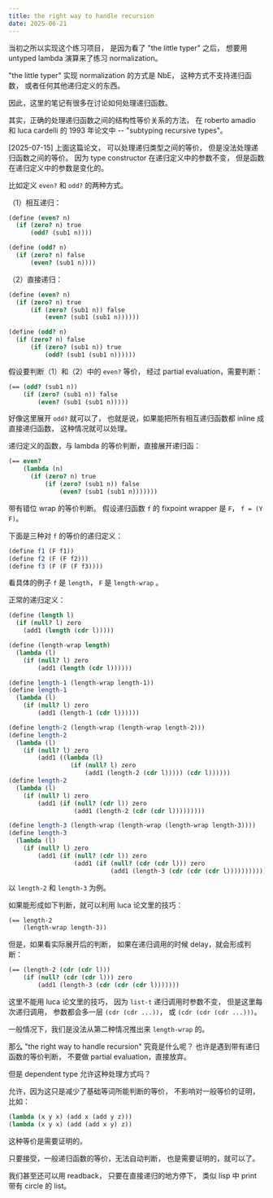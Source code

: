 ```yaml
---
title: the right way to handle recursion
date: 2025-06-21
---
```


当初之所以实现这个练习项目，
是因为看了 "the little typer" 之后，
想要用 untyped lambda 演算来了练习 normalization。

"the little typer" 实现 normalization 的方式是 NbE，
这种方式不支持递归函数，
或者任何其他递归定义的东西。

因此，这里的笔记有很多在讨论如何处理递归函数。

其实，正确的处理递归函数之间的结构性等价关系的方法，
在 roberto amadio 和 luca cardelli 的 1993 年论文中
-- "subtyping recursive types"。

[2025-07-15] 上面这篇论文，
可以处理递归类型之间的等价，
但是没法处理递归函数之间的等价。
因为 type constructor 在递归定义中的参数不变，
但是函数在递归定义中的参数是变化的。

比如定义 `even?` 和 `odd?` 的两种方式。

（1）相互递归：

```scheme
(define (even? n)
  (if (zero? n) true
      (odd? (sub1 n))))

(define (odd? n)
  (if (zero? n) false
      (even? (sub1 n))))
```

（2）直接递归：

```scheme
(define (even? n)
  (if (zero? n) true
      (if (zero? (sub1 n)) false
          (even? (sub1 (sub1 n))))))

(define (odd? n)
  (if (zero? n) false
      (if (zero? (sub1 n)) true
          (odd? (sub1 (sub1 n))))))
```

假设要判断（1）和（2）中的 `even?` 等价，
经过 partial evaluation，需要判断：

```scheme
(== (odd? (sub1 n))
    (if (zero? (sub1 n)) false
        (even? (sub1 (sub1 n)))))
```

好像这里展开 `odd?` 就可以了，
也就是说，如果能把所有相互递归函数都 inline 成直接递归函数，
这种情况就可以处理。

递归定义的函数，与 lambda 的等价判断，直接展开递归函：

```scheme
(== even?
    (lambda (n)
      (if (zero? n) true
          (if (zero? (sub1 n)) false
              (even? (sub1 (sub1 n)))))))
```

带有错位 wrap 的等价判断。
假设递归函数 `f` 的 fixpoint wrapper 是 `F`，
`f = (Y F)`。

下面是三种对 `f` 的等价的递归定义：

```scheme
(define f1 (F f1))
(define f2 (F (F f2)))
(define f3 (F (F (F f3))))
```

看具体的例子 `f` 是 `length`，
`F` 是 `length-wrap` 。

正常的递归定义：

```scheme
(define (length l)
  (if (null? l) zero
    (add1 (length (cdr l)))))
```

```scheme
(define (length-wrap length)
  (lambda (l)
    (if (null? l) zero
        (add1 (length (cdr l))))))

(define length-1 (length-wrap length-1))
(define length-1
  (lambda (l)
    (if (null? l) zero
        (add1 (length-1 (cdr l))))))

(define length-2 (length-wrap (length-wrap length-2)))
(define length-2
  (lambda (l)
    (if (null? l) zero
        (add1 ((lambda (l)
                 (if (null? l) zero
                     (add1 (length-2 (cdr l))))) (cdr l))))))
(define length-2
  (lambda (l)
    (if (null? l) zero
        (add1 (if (null? (cdr l)) zero
                  (add1 (length-2 (cdr (cdr l)))))))))

(define length-3 (length-wrap (length-wrap (length-wrap length-3))))
(define length-3
  (lambda (l)
    (if (null? l) zero
        (add1 (if (null? (cdr l)) zero
                  (add1 (if (null? (cdr (cdr l))) zero
                            (add1 (length-3 (cdr (cdr (cdr l))))))))))))
```

以 `length-2` 和 `length-3` 为例。

如果能形成如下判断，就可以利用 luca 论文里的技巧：

```scheme
(== length-2
    (length-wrap length-3))
```

但是，如果看实际展开后的判断，
如果在递归调用的时候 delay，就会形成判断：

```scheme
(== (length-2 (cdr (cdr l)))
    (if (null? (cdr (cdr l))) zero
        (add1 (length-3 (cdr (cdr (cdr l)))))))
```

这里不能用 luca 论文里的技巧，
因为 `list-t` 递归调用时参数不变，
但是这里每次递归调用，
参数都会多一层 `(cdr (cdr ...))`，
或 `(cdr (cdr (cdr ...)))`。

一般情况下，我们是没法从第二种情况推出来 `length-wrap` 的。

那么 "the right way to handle recursion" 究竟是什么呢？
也许是遇到带有递归函数的等价判断，
不要做 partial evaluation，直接放弃。

但是 dependent type 允许这种处理方式吗？

允许，因为这只是减少了基础等词所能判断的等价，
不影响对一般等价的证明，比如：

```scheme
(lambda (x y x) (add x (add y z)))
(lambda (x y x) (add (add x y) z))
```

这种等价是需要证明的。

只要接受，一般递归函数的等价，无法自动判断，
也是需要证明的，就可以了。

我们甚至还可以用 readback，
只要在直接递归的地方停下，
类似 lisp 中 print 带有 circle 的 list。
